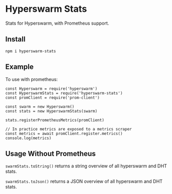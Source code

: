# Hyperswarm Stats

Stats for Hyperswarm, with Prometheus support.

## Install

```
npm i hyperswarm-stats
```

## Example

To use with prometheus:

```
const Hyperswarm = require('hyperswarm')
const HyperswarmStats = require('hyperswarm-stats')
const promClient = require('prom-client')

const swarm = new Hyperswarm()
const stats = new HyperswarmStats(swarm)

stats.registerPrometheusMetrics(promClient)

// In practice metrics are exposed to a metrics scraper
const metrics = await promClient.register.metrics()
console.log(metrics)
```

## Usage Without Prometheus

`swarmStats.toString()` returns a string overview of all hyperswarm and DHT stats.

`swarmStats.toJson()` returns a JSON overview of all hyperswarm and DHT stats.
